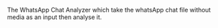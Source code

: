 The WhatsApp Chat Analyzer which take the whatsApp chat file without media as an input then analyse it.
